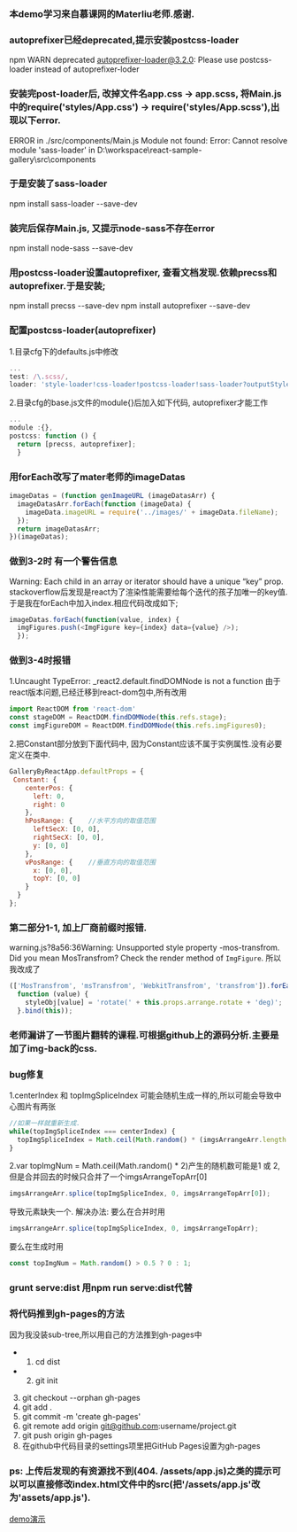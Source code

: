 ### 本demo学习来自慕课网的Materliu老师.感谢.

### autoprefixer已经deprecated,提示安装postcss-loader
npm WARN deprecated autoprefixer-loader@3.2.0: Please use postcss-loader instead of autoprefixer-loder

### 安装完post-loader后, 改掉文件名app.css -> app.scss, 将Main.js中的require('styles/App.css') -> require('styles/App.scss'),出现以下error.
ERROR in ./src/components/Main.js
Module not found: Error: Cannot resolve module 'sass-loader' in D:\workspace\react-sample-gallery\src\components

### 于是安装了sass-loader
npm install sass-loader --save-dev

### 装完后保存Main.js, 又提示node-sass不存在error
npm install node-sass --save-dev

### 用postcss-loader设置autoprefixer, 查看文档发现.依赖precss和autoprefixer.于是安装;
npm install precss --save-dev
npm install autoprefixer --save-dev

### 配置postcss-loader(autoprefixer)
1.目录cfg下的defaults.js中修改
```javascript
...
test: /\.scss/,
loader: 'style-loader!css-loader!postcss-loader!sass-loader?outputStyle=expanded'
```

2.目录cfg的base.js文件的module{}后加入如下代码, autoprefixer才能工作
```javascript
...
module :{},
postcss: function () {
  return [precss, autoprefixer];
  }
```

### 用forEach改写了mater老师的imageDatas
```javascript
imageDatas = (function genImageURL (imageDatasArr) {
  imageDatasArr.forEach(function (imageData) {
    imageData.imageURL = require('../images/' + imageData.fileName);
  });
  return imageDatasArr;
})(imageDatas);
```
### 做到3-2时 有一个警告信息 
Warning: Each child in an array or iterator should have a unique “key” prop.
stackoverflow后发现是react为了渲染性能需要给每个迭代的孩子加唯一的key值.于是我在forEach中加入index.相应代码改成如下;
```javascript
imageDatas.forEach(function(value, index) {
  imgFigures.push(<ImgFigure key={index} data={value} />);
  });
```
### 做到3-4时报错
1.Uncaught TypeError: _react2.default.findDOMNode is not a function
由于react版本问题,已经迁移到react-dom包中,所有改用
```javascript
import ReactDOM from 'react-dom'
const stageDOM = ReactDOM.findDOMNode(this.refs.stage);
const imgFigureDOM = ReactDOM.findDOMNode(this.refs.imgFigures0);
```
2.把Constant部分放到下面代码中, 因为Constant应该不属于实例属性.没有必要定义在类中.
```javascript
GalleryByReactApp.defaultProps = {
 Constant: {
    centerPos: {
      left: 0,
      right: 0
    },
    hPosRange: {    //水平方向的取值范围
      leftSecX: [0, 0],
      rightSecX: [0, 0],
      y: [0, 0]
    },
    vPosRange: {    //垂直方向的取值范围
      x: [0, 0],
      topY: [0, 0]
    }
  }
};
```

### 第二部分1-1, 加上厂商前缀时报错.
warning.js?8a56:36Warning: Unsupported style property -mos-transfrom. Did you mean MosTransfrom? Check the render method of `ImgFigure`.
所以我改成了
```javascript
(['MosTransfrom', 'msTransfrom', 'WebkitTransfrom', 'transfrom']).forEach(
  function (value) {
    styleObj[value] = 'rotate(' + this.props.arrange.rotate + 'deg)';
  }.bind(this));
```

### 老师漏讲了一节图片翻转的课程.可根据github上的源码分析.主要是加了img-back的css.

### bug修复
1.centerIndex 和 topImgSpliceIndex 可能会随机生成一样的,所以可能会导致中心图片有两张
```javascript
//如果一样就重新生成.
while(topImgSpliceIndex === centerIndex) {
  topImgSpliceIndex = Math.ceil(Math.random() * (imgsArrangeArr.length - topImgNum));
}
```

2.var topImgNum = Math.ceil(Math.random() * 2)产生的随机数可能是1 或 2, 但是合并回去的时候只合并了一个imgsArrangeTopArr[0]
```javascript
imgsArrangeArr.splice(topImgSpliceIndex, 0, imgsArrangeTopArr[0]);
```
导致元素缺失一个.
解决办法:
要么在合并时用
```javascript
imgsArrangeArr.splice(topImgSpliceIndex, 0, imgsArrangeTopArr);
```

要么在生成时用
```javascript
const topImgNum = Math.random() > 0.5 ? 0 : 1;
```

### grunt serve:dist 用npm run serve:dist代替

### 将代码推到gh-pages的方法

因为我没装sub-tree,所以用自己的方法推到gh-pages中
+ 1. cd dist
+ 2. git init
3. git checkout --orphan gh-pages
4. git add .
5. git commit -m 'create gh-pages'
6. git remote add origin git@github.com:username/project.git
7. git push origin gh-pages
8. 在github中代码目录的settings项里把GitHub Pages设置为gh-pages

### ps: 上传后发现的有资源找不到(404. /assets/app.js)之类的提示可以可以直接修改index.html文件中的src(把'/assets/app.js'改为'assets/app.js').

[demo演示](http://boring2.github.io/react-sample-gallery)

















